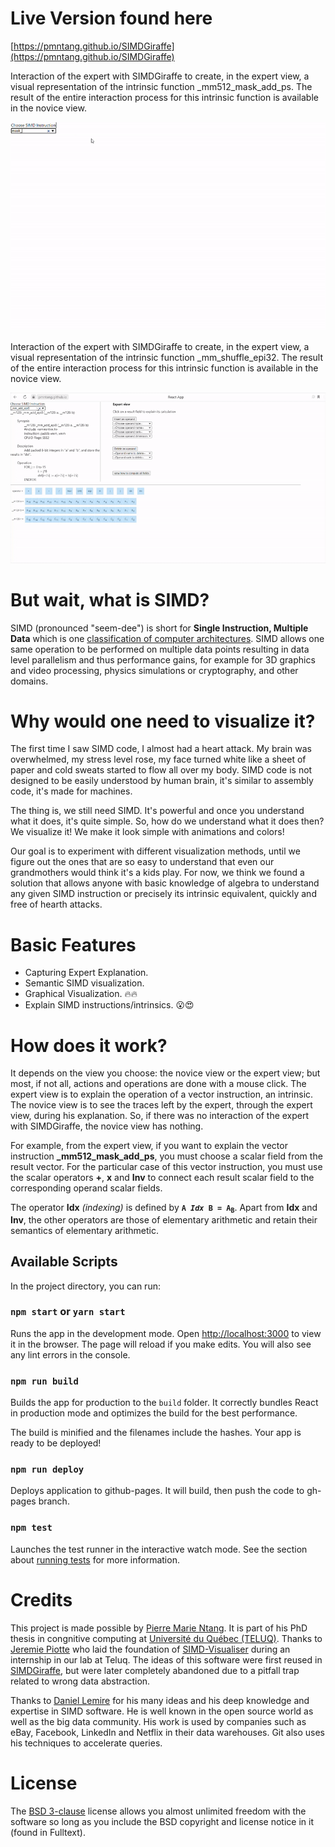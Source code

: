 
# Live Version found here 
[https://pmntang.github.io/SIMDGiraffe](https://pmntang.github.io/SIMDGiraffe)

Interaction of the expert with SIMDGiraffe to create, in the expert view, a visual representation of the intrinsic function _mm512_mask_add_ps. The result of the entire interaction process for this intrinsic function is available in the novice view.

![](src/assets/_mm512_mask_add_ps.gif)

Interaction of the expert with SIMDGiraffe to create, in the expert view, a visual representation of the intrinsic function _mm_shuffle_epi32. The result of the entire interaction process for this intrinsic function is available in the novice view.

![](src/assets/_mm_shuffle_epi32.gif)
# But wait, what is SIMD?
SIMD (pronounced "seem-dee") is short for **Single Instruction, Multiple Data** which is one [classification of computer architectures](https://en.wikipedia.org/wiki/Flynn%27s_taxonomy "classification of computer architectures"). SIMD allows one same operation to be performed on multiple data points resulting in data level parallelism and thus performance gains, for example for 3D graphics and video processing, physics simulations or cryptography, and other domains.

# Why would one need to visualize it?
The first time I saw SIMD code, I almost had a heart attack.  My brain was overwhelmed, my stress level rose, my face turned white like a sheet of paper and cold sweats started to flow all over my body.  SIMD code is not designed to be easily understood by human brain, it's similar to assembly code, it's made for machines.

The thing is, we still need SIMD. It's powerful and once you understand what it does, it's quite simple. So, how do we understand what it does then?  We visualize it!  We make it look simple with animations and colors!

Our goal is to experiment with different visualization methods, until we figure out the ones that are so easy to understand that even our grandmothers would think it's a kids play. For now, we think we found a solution that allows anyone with basic knowledge of algebra to understand any given SIMD instruction or precisely its intrinsic equivalent, quickly and free of hearth attacks. 

# Basic Features
- Capturing Expert Explanation.
- Semantic SIMD visualization.
- Graphical Visualization. 🔥🔥
- Explain SIMD instructions/intrinsics. 😮😍

# How does it work?

It depends on the view you choose: the novice view or the expert view; but most, if not all, actions and operations are done with a mouse click.
The expert view is to explain the operation of a vector instruction, an intrinsic. The novice view is to see the traces left by the expert, through the expert view, during his explanation. So, if there was no interaction of the expert with SIMDGiraffe, the novice view has nothing.

For example, from the expert view, if you want to explain the vector instruction **_mm512_mask_add_ps**, you must choose a scalar field from the result vector. For the particular case of this vector instruction, you must use the scalar operators **+**, **x** and **Inv** to connect each result scalar field to the corresponding operand scalar fields.

The operator **Idx** *(indexing)* is defined by **<code>A *Idx* B = A<sub>B</sub></code>**. Apart from **Idx** and **Inv**, the other operators are those of elementary arithmetic and retain their semantics of elementary arithmetic.


## Available Scripts

In the project directory, you can run:
### `npm start` or `yarn start` 

Runs the app in the development mode.
Open [http://localhost:3000](http://localhost:3000) to view it in the browser.
The page will reload if you make edits.
You will also see any lint errors in the console.
### `npm run build` 

Builds the app for production to the `build` folder.
It correctly bundles React in production mode and optimizes the build for the best performance.

The build is minified and the filenames include the hashes.
Your app is ready to be deployed!

### `npm run deploy`

Deploys application to github-pages.  It will build, then push the code to gh-pages branch.

### `npm test`

Launches the test runner in the interactive watch mode.
See the section about [running tests](#running-tests) for more information.

# Credits

This project is made possible by [Pierre Marie Ntang](https://github.com/pmntang).  It is part of his PhD thesis in congnitive computing at [Université du Québec (TELUQ)](https://www.teluq.ca/site/en/). Thanks to [Jeremie Piotte](https://github.com/piotte13) who laid the foundation of [SIMD-Visualiser](https://github.com/piotte13/SIMD-Visualiser) during an internship in our lab at Teluq. The ideas of this software were first reused in [SIMDGiraffe](https://github.com/pmntang/SIMDGiraffe), but were later completely abandoned due to a pitfall trap related to wrong data abstraction.

Thanks to [Daniel Lemire](https://github.com/lemire) for his many ideas and his deep knowledge and expertise in SIMD software.  He is well known in the open source world as well as the big data community. His work is used by companies such as eBay, Facebook, LinkedIn and Netflix in their data warehouses. Git also uses his techniques to accelerate queries.


# License
The [BSD 3-clause](https://tldrlegal.com/license/bsd-3-clause-license-(revised)) license allows you almost unlimited freedom with the software so long as you include the BSD copyright and license notice in it (found in Fulltext).